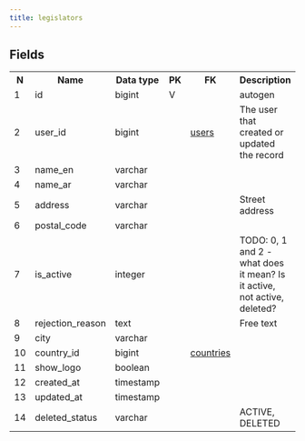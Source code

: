 ```yaml
---
title: legislators 
---
```


## Fields

<table style="width: 100%">
    <colgroup>
       <col span="1" style="width: 3%;"/>
       <col span="1" style="width: 12%;"/>
       <col span="1" style="width: 10%;"/>
       <col span="1" style="width: 3%;"/>
       <col span="1" style="width: 12%;"/>
       <col span="1" style="width: 60%;"/>
    </colgroup>
  <tr>
    <th>N</th>
    <th>Name</th>
    <th>Data type</th>
    <th>PK</th>
    <th>FK</th>
    <th>Description</th>
  </tr>
<tr><td>1</td><td>id</td><td>bigint</td><td>V</td><td></td><td>autogen</td></tr>
<tr><td>2</td><td>user_id</td><td>bigint</td><td></td><td><a href="users.md">users</a></td><td>The user that created or updated the record</td></tr>
<tr><td>3</td><td>name_en</td><td>varchar</td><td></td><td></td><td></td></tr>
<tr><td>4</td><td>name_ar</td><td>varchar</td><td></td><td></td><td></td></tr>
<tr><td>5</td><td>address</td><td>varchar</td><td></td><td></td><td>Street address</td></tr>
<tr><td>6</td><td>postal_code</td><td>varchar</td><td></td><td></td><td></td></tr>
<tr><td>7</td><td>is_active</td><td>integer</td><td></td><td></td><td>TODO: 0, 1 and 2 - what does it mean? Is it active, not active, deleted?</td></tr>
<tr><td>8</td><td>rejection_reason</td><td>text</td><td></td><td></td><td>Free text</td></tr>
<tr><td>9</td><td>city</td><td>varchar</td><td></td><td></td><td></td></tr>
<tr><td>10</td><td>country_id</td><td>bigint</td><td></td><td><a href="countries.md">countries</a></td><td></td></tr>
<tr><td>11</td><td>show_logo</td><td>boolean</td><td></td><td></td><td></td></tr>
<tr><td>12</td><td>created_at</td><td>timestamp</td><td></td><td></td><td></td></tr>
<tr><td>13</td><td>updated_at</td><td>timestamp</td><td></td><td></td><td></td></tr>
<tr><td>14</td><td>deleted_status</td><td>varchar</td><td></td><td></td><td>ACTIVE, DELETED</td></tr>

</table>